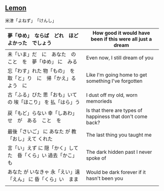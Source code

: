 ## [Lemon](http://japanesesonglyrics.com/lemon-%E7%B1%B3%E6%B4%A5%E7%8E%84%E5%B8%AB-kenshi-yonezu-with-full-lyric-and-english-translation/)
米津「よねず」　「けんし」


| 夢「ゆめ」　ならば　どれ　ほど　よかった　でしょう            | How good it would have been if this were all just a dream  |
|:-------------------------------------|------------------------------------------------------------|
| 未「いま」だ　に　あなた　の　こと　を　夢「ゆめ」 に　みる　      | Even now, I still dream of you                             |
| 忘「わす」れた  物「もの」　を　取「と」り　に　帰「かえ」る よう　に | Like I'm going home to get something I've forgotten        |
| 古「ふる」びた 思「おも」いて の 埃「ほこり」 を 払「はら」う    | I dust off my old, worn memorieds                          |
| 戻「もど」らない 幸「しあわ」せ　が　ある　こと　を           | Is that there are types of happiness that don't come back? |
| 最後「さいご」 に あなた が 教「おし」えて くれた          | The last thing you taught me                               |
| 言「い」えず に 隠「かく」してた　昏「くら」い 過去「かこ」　も    | The dark hidden past I never spoke of                      |
| あなた が いなきゃ 永「えい」遠「えん」 に 昏「くら」い　まま    | Would be dark forever if it hasn't been you                |
|||